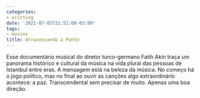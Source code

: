 ```yaml
---
categories:
- writting
date: '2021-07-05T21:51:00-03:00'
tags:
- movies
title: Atravessando a Ponte
---
```


Esse documentário musical do diretor turco-germano Fatih Akin traça um panorama histórico e cultural da música na vida plural das pessoas de Istambul entre eras. A mensagem está na beleza da música. No começo há o jogo político, mas no final ao ouvir as canções algo extraordinário acontece: a paz. Transcendental sem precisar de muito. Apenas uma boa direção.